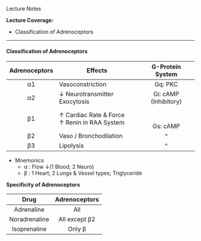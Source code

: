 Lecture Notes

**Lecture Coverage:**
- Classification of Adrenoceptors

---
#### **Classification of Adrenoceptors**

| **Adrenoceptors** | **Effects**                                     | **G-Protein System**  |
| :---------------: | ----------------------------------------------- | :-------------------: |
|        α1         | Vasoconstriction                                |        Gq: PKC        |
|        α2         | ↓ Neurotransmitter Exocytosis                   | Gi: cAMP (Inhibitory) |
|        β1         | ↑ Cardiac Rate & Force<br>↑ Renin in RAA System |   <br><br>Gs: cAMP    |
|        β2         | Vaso / Bronchodilation                          |           ^           |
|        β3         | Lipolysis                                       |           ^           |
- Mnemonics
	- α : Flow ↓(1 Blood; 2 Neuro)
	- β : 1 Heart; 2 Lungs & Vessel types; Triglyceride

**Specificity of Adrenoceptors**

|   **Drug**    | **Adrenoceptors** |
| :-----------: | :---------------: |
|  Adrenaline   |        All        |
| Noradrenaline |   All except β2   |
| Isoprenaline  |      Only β       |


